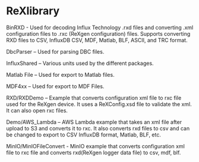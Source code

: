 # ReXlibrary

BinRXD - Used for decoding Influx Technology .rxd files and converting .xml configuration files to .rxc (ReXgen configuration) files. Supports converting RXD files to CSV, InfluxDB CSV, MDF, Matlab, BLF, ASCII, and TRC format.

DbcParser – Used for parsing DBC files.

InfluxShared – Various units used by the different packages.

Matlab File – Used for export to Matlab files.

MDF4xx – Used for export to MDF Files.

RXD/RXDDemo – Example that converts configuration xml file to rxc file used for the ReXgen device. It uses a ReXConfig.xsd file to validate the xml. It can also open rxc files.

Demo/AWS\_Lambda – AWS Lambda example that takes an xml file after upload to S3 and converts it to rxc. It also converts rxd files to csv and can be changed to export to CSV InfluxDB format, Matlab, BLF, etc.

MinIO/MinIOFileConvert - MinIO example that converts configuration xml file to rxc file and converts rxd(ReXgen logger data file) to csv, mdf, blf.

